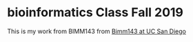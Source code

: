 # bioinformatics Class Fall 2019 

This is my work from BIMM143 from [Bimm143 at UC San Diego](https://bioboot.github.io/bimm143_S19/) 
